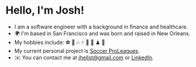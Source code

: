 # Hello, I'm Josh!

- I am a software engineer with a background in finance and healthcare.
- 🌍 I'm based in San Francisco and was born and raised in New Orleans.
- My hobbies include: ⚽ 🍳 🎶 🀄 🌲 🎿 ♟ 🥏
- My current personal project is [Soccer ProLeagues](https://github.com/jhellst/Soccer-ProLeagues).
- ✉️ You can contact me at jhellst@gmail.com or [LinkedIn](https://www.linkedin.com/in/joshua-hellstrom/).
